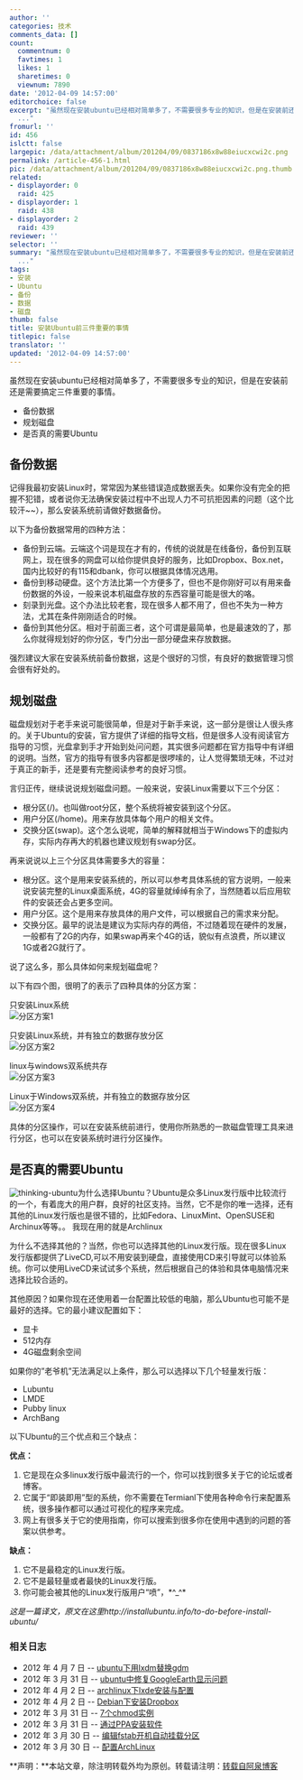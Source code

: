 ```yaml
---
author: ''
categories: 技术
comments_data: []
count:
  commentnum: 0
  favtimes: 1
  likes: 1
  sharetimes: 0
  viewnum: 7890
date: '2012-04-09 14:57:00'
editorchoice: false
excerpt: "虽然现在安装ubuntu已经相对简单多了，不需要很多专业的知识，但是在安装前还是需要搞定三件重要的事情。\r\n\r\n备份数据\r\n规划磁盘\r\n是否真的需要Ubuntu\r\n\r\n备份数据\r\n记得我最初安装Linux时，常常因为某些错误造成数据丢失。
  ..."
fromurl: ''
id: 456
islctt: false
largepic: /data/attachment/album/201204/09/0837186x8w88eiucxcwi2c.png
permalink: /article-456-1.html
pic: /data/attachment/album/201204/09/0837186x8w88eiucxcwi2c.png.thumb.jpg
related:
- displayorder: 0
  raid: 425
- displayorder: 1
  raid: 438
- displayorder: 2
  raid: 439
reviewer: ''
selector: ''
summary: "虽然现在安装ubuntu已经相对简单多了，不需要很多专业的知识，但是在安装前还是需要搞定三件重要的事情。\r\n\r\n备份数据\r\n规划磁盘\r\n是否真的需要Ubuntu\r\n\r\n备份数据\r\n记得我最初安装Linux时，常常因为某些错误造成数据丢失。
  ..."
tags:
- 安装
- Ubuntu
- 备份
- 数据
- 磁盘
thumb: false
title: 安装Ubuntu前三件重要的事情
titlepic: false
translator: ''
updated: '2012-04-09 14:57:00'
---
```


虽然现在安装ubuntu已经相对简单多了，不需要很多专业的知识，但是在安装前还是需要搞定三件重要的事情。


* 备份数据
* 规划磁盘
* 是否真的需要Ubuntu


备份数据
----


记得我最初安装Linux时，常常因为某些错误造成数据丢失。如果你没有完全的把握不犯错，或者说你无法确保安装过程中不出现人力不可抗拒因素的问题（这个比较汗~~），那么安装系统前请做好数据备份。


以下为备份数据常用的四种方法：


* 备份到云端。云端这个词是现在才有的，传统的说就是在线备份，备份到互联网上，现在很多的网盘可以给你提供良好的服务，比如Dropbox、Box.net，国内比较好的有115和dbank，你可以根据具体情况选用。
* 备份到移动硬盘。这个方法比第一个方便多了，但也不是你刚好可以有用来备份数据的外设，一般来说本机磁盘存放的东西容量可能是很大的咯。
* 刻录到光盘。这个办法比较老套，现在很多人都不用了，但也不失为一种方法，尤其在条件刚刚适合的时候。
* 备份到其他分区。相对于前面三者，这个可谓是最简单，也是最速效的了，那么你就得规划好的你分区，专门分出一部分硬盘来存放数据。


强烈建议大家在安装系统前备份数据，这是个很好的习惯，有良好的数据管理习惯会很有好处的。


规划磁盘
----


磁盘规划对于老手来说可能很简单，但是对于新手来说，这一部分是很让人很头疼的。关于Ubuntu的安装，官方提供了详细的指导文档，但是很多人没有阅读官方指导的习惯，光盘拿到手才开始到处问问题，其实很多问题都在官方指导中有详细的说明。当然，官方的指导有很多内容都是很啰嗦的，让人觉得繁琐无味，不过对于真正的新手，还是要有完整阅读参考的良好习惯。


言归正传，继续说说规划磁盘问题。一般来说，安装Linux需要以下三个分区：


* 根分区(/)。也叫做root分区，整个系统将被安装到这个分区。
* 用户分区(/home)。用来存放具体每个用户的相关文件。
* 交换分区(swap)。这个怎么说呢，简单的解释就相当于Windows下的虚拟内存，实际内存再大的机器也建议规划有swap分区。


再来说说以上三个分区具体需要多大的容量：


* 根分区。这个是用来安装系统的，所以可以参考具体系统的官方说明，一般来说安装完整的Linux桌面系统，4G的容量就绰绰有余了，当然随着以后应用软件的安装还会占更多空间。
* 用户分区。这个是用来存放具体的用户文件，可以根据自己的需求来分配。
* 交换分区。最早的说法是建议为实际内存的两倍，不过随着现在硬件的发展，一般都有了2G的内存，如果swap再来个4G的话，貌似有点浪费，所以建议1G或者2G就行了。


说了这么多，那么具体如何来规划磁盘呢？


以下有四个图，很明了的表示了四种具体的分区方案：


只安装Linux系统  
![分区方案1](/data/attachment/album/201204/09/0837186x8w88eiucxcwi2c.png "分区方案1")


只安装Linux系统，并有独立的数据存放分区  
![分区方案2](/data/attachment/album/201204/09/083718lrrr5zck6kekbqdb.png "分区方案2")


linux与windows双系统共存  
![分区方案3](/data/attachment/album/201204/09/083723rpu1rcywzjr3z53i.png "分区方案3")


Linux于Windows双系统，并有独立的数据存放分区  
![分区方案4](/data/attachment/album/201204/09/083724uq7ebqw8tqegbp6f.png "分区方案4")


具体的分区操作，可以在安装系统前进行，使用你所熟悉的一款磁盘管理工具来进行分区，也可以在安装系统时进行分区操作。


是否真的需要Ubuntu
------------


![thinking-ubuntu](/data/attachment/album/201204/09/083724qvxtr8xaq0c30j07.jpg "thinking-ubuntu")为什么选择Ubuntu？Ubuntu是众多Linux发行版中比较流行的一个，有着庞大的用户群，良好的社区支持。当然，它不是你的唯一选择，还有其他的Linux发行版也是很不错的，比如Fedora、LinuxMint、OpenSUSE和Archinux等等。。 我现在用的就是Archlinux


为什么不选择其他的？当然，你也可以选择其他的Linux发行版。现在很多Linux发行版都提供了LiveCD,可以不用安装到硬盘，直接使用CD来引导就可以体验系统。你可以使用LiveCD来试试多个系统，然后根据自己的体验和具体电脑情况来选择比较合适的。


其他原因？如果你现在还使用着一台配置比较低的电脑，那么Ubuntu也可能不是最好的选择。它的最小建议配置如下：


* 显卡
* 512内存
* 4G磁盘剩余空间


如果你的”老爷机”无法满足以上条件，那么可以选择以下几个轻量发行版：


* Lubuntu
* LMDE
* Pubby linux
* ArchBang


 


以下Ubuntu的三个优点和三个缺点：


**优点：**


1. 它是现在众多linux发行版中最流行的一个，你可以找到很多关于它的论坛或者博客。
2. 它属于“即装即用”型的系统，你不需要在Termianl下使用各种命令行来配置系统，很多操作都可以通过可视化的程序来完成。
3. 网上有很多关于它的使用指南，你可以搜索到很多你在使用中遇到的问题的答案以供参考。


**缺点：**


1. 它不是最稳定的Linux发行版。
2. 它不是最轻量或者最快的Linux发行版。
3. 你可能会被其他的Linux发行版用户“喷”，\*^\_^\*


*这是一篇译文，原文在这里http://installubuntu.info/to-do-before-install-ubuntu/*


### 相关日志


* 2012 年 4 月 7 日 -- [ubuntu下用lxdm替换gdm](http://ciux.org/lxdm-replaced-gdm-170-aquan.html "ubuntu下用lxdm替换gdm")
* 2012 年 3 月 31 日 -- [ubuntu中修复GoogleEarth显示问题](http://ciux.org/ubuntu-google-earth-21-aquan.html "ubuntu中修复GoogleEarth显示问题")
* 2012 年 4 月 2 日 -- [archlinux下lxde安装与配置](http://ciux.org/archlinux-lxde-installation-and-configuration-131-aquan.html "archlinux下lxde安装与配置")
* 2012 年 4 月 2 日 -- [Debian下安装Dropbox](http://ciux.org/debian-and-dropbox-65-aquan.html "Debian下安装Dropbox")
* 2012 年 3 月 31 日 -- [7个chmod实例](http://ciux.org/seven-chmod-instance-28-aquan.html "7个chmod实例")
* 2012 年 3 月 31 日 -- [通过PPA安装软件](http://ciux.org/install-the-software-by-the-ppa-15-aquan.html "通过PPA安装软件")
* 2012 年 3 月 30 日 -- [编辑fstab开机自动挂载分区](http://ciux.org/edit-the-fstab-boot-automatically-mount-the-partition-9-aquan.html "编辑fstab开机自动挂载分区")
* 2012 年 3 月 30 日 -- [配置ArchLinux](http://ciux.org/configure-arhlinux-8-aquan.html "配置ArchLinux")


**声明：**本站文章，除注明转载外均为原创。转载请注明：[转载自阿泉博客](http://ciux.org/installing-ubuntu-the-first-three-important-things-212-aquan.html "安装Ubuntu前三件重要的事情")